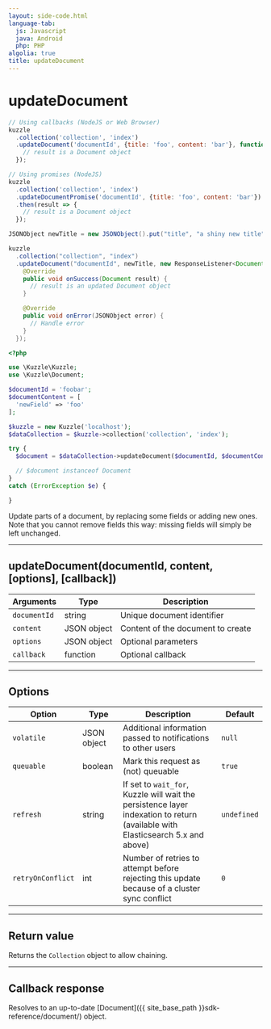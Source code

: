 ```yaml
---
layout: side-code.html
language-tab:
  js: Javascript
  java: Android
  php: PHP
algolia: true
title: updateDocument
---
```


# updateDocument

```js
// Using callbacks (NodeJS or Web Browser)
kuzzle
  .collection('collection', 'index')
  .updateDocument('documentId', {title: 'foo', content: 'bar'}, function (error, result) {
    // result is a Document object
  });

// Using promises (NodeJS)
kuzzle
  .collection('collection', 'index')
  .updateDocumentPromise('documentId', {title: 'foo', content: 'bar'})
  .then(result => {
    // result is a Document object
  });
```

```java
JSONObject newTitle = new JSONObject().put("title", "a shiny new title");

kuzzle
  .collection("collection", "index")
  .updateDocument("documentId", newTitle, new ResponseListener<Document>() {
    @Override
    public void onSuccess(Document result) {
      // result is an updated Document object
    }

    @Override
    public void onError(JSONObject error) {
      // Handle error
    }
  });
```

```php
<?php

use \Kuzzle\Kuzzle;
use \Kuzzle\Document;

$documentId = 'foobar';
$documentContent = [
  'newField' => 'foo'
];

$kuzzle = new Kuzzle('localhost');
$dataCollection = $kuzzle->collection('collection', 'index');

try {
  $document = $dataCollection->updateDocument($documentId, $documentContent);

  // $document instanceof Document
}
catch (ErrorException $e) {

}
```

Update parts of a document, by replacing some fields or adding new ones.  
Note that you cannot remove fields this way: missing fields will simply be left unchanged.

---

## updateDocument(documentId, content, [options], [callback])

| Arguments | Type | Description |
|---------------|---------|----------------------------------------|
| ``documentId`` | string | Unique document identifier |
| ``content`` | JSON object | Content of the document to create |
| ``options`` | JSON object | Optional parameters |
| ``callback`` | function | Optional callback |

---

## Options

| Option | Type | Description | Default |
|---------------|---------|----------------------------------------|---------|
| ``volatile`` | JSON object | Additional information passed to notifications to other users | ``null`` |
| ``queuable`` | boolean | Mark this request as (not) queuable | ``true`` |
| ``refresh`` | string | If set to ``wait_for``, Kuzzle will wait the persistence layer indexation to return (available with Elasticsearch 5.x and above) | ``undefined`` |
| `retryOnConflict` | int | Number of retries to attempt before rejecting this update because of a cluster sync conflict | `0` |

---

## Return value

Returns the `Collection` object to allow chaining.

---

## Callback response

Resolves to an up-to-date [Document]({{ site_base_path }}sdk-reference/document/) object.
